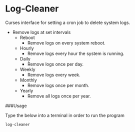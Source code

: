 Log-Cleaner
==============
Curses interface for setting a cron job to delete system logs.

* Remove logs at set intervals
  * Reboot
    * Remove logs on every system reboot.
  * Hourly
    * Remove logs every hour the system is running.
  * Daily
    * Remove logs once per day.
  * Weekly
    * Remove logs every week.
  * Monthly
    * Remove logs once per month.
  * Yearly
    * Remove all logs once per year.

###Usage

Type the below into a terminal in order to run the program

	log-cleaner
